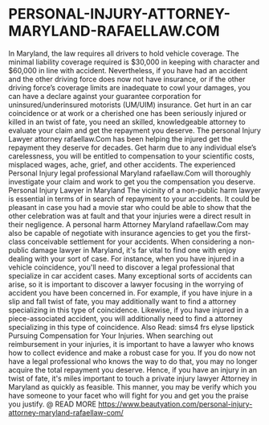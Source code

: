 # PERSONAL-INJURY-ATTORNEY-MARYLAND-RAFAELLAW.COM
In Maryland, the law requires all drivers to hold vehicle coverage. The minimal liability coverage required is $30,000 in keeping with character and $60,000 in line with accident. Nevertheless, if you have had an accident and the other driving force does now not have insurance, or if the other driving force’s coverage limits are inadequate to cowl your damages, you can have a declare against your guarantee corporation for uninsured/underinsured motorists (UM/UIM) insurance.  Get hurt in an car coincidence or at work or a cherished one has been seriously injured or killed in an twist of fate, you need an skilled, knowledgeable attorney to evaluate your claim and get the repayment you deserve. The personal Injury Lawyer attorney rafaellaw.Com has been helping the injured get the repayment they deserve for decades.  Get harm due to any individual else’s carelessness, you will be entitled to compensation to your scientific costs, misplaced wages, ache, grief, and other accidents. The experienced Personal Injury legal professional Maryland rafaellaw.Com will thoroughly investigate your claim and work to get you the compensation you deserve.  Personal Injury Lawyer in Maryland The vicinity of a non-public harm lawyer is essential in terms of in search of repayment to your accidents. It could be pleasant in case you had a movie star who could be able to show that the other celebration was at fault and that your injuries were a direct result in their negligence. A personal harm Attorney Maryland rafaellaw.Com may also be capable of negotiate with insurance agencies to get you the first-class conceivable settlement for your accidents. When considering a non-public damage lawyer in Maryland, it's far vital to find one with enjoy dealing with your sort of case.  For instance, when you have injured in a vehicle coincidence, you'll need to discover a legal professional that specialize in car accident cases. Many exceptional sorts of accidents can arise, so it is important to discover a lawyer focusing in the worrying of accident you have been concerned in. For example, if you have injure in a slip and fall twist of fate, you may additionally want to find a attorney specializing in this type of coincidence. Likewise, if you have injured in a piece-associated accident, you will additionally need to find a attorney specializing in this type of coincidence.  Also Read: sims4 frs elyse lipstick  Pursuing Compensation for Your Injuries. When searching out reimbursement in your injuries, it is important to have a lawyer who knows how to collect evidence and make a robust case for you. If you do now not have a legal professional who knows the way to do that, you may no longer acquire the total repayment you deserve. Hence, if you have an injury in an twist of fate, it's miles important to touch a private injury lawyer Attorney in Maryland as quickly as feasible. This manner, you may be verify which you have someone to your facet who will fight for you and get you the praise you justify. @ READ MORE  https://www.beautyation.com/personal-injury-attorney-maryland-rafaellaw-com/
